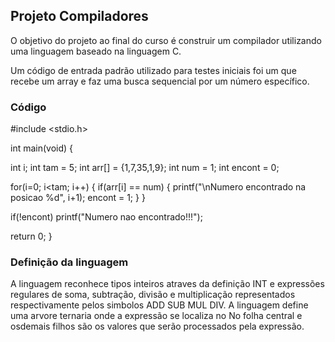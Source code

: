 ## Projeto Compiladores

O objetivo do projeto ao final do curso é construir um compilador utilizando uma linguagem baseado na linguagem C.

Um código de entrada padrão utilizado para testes iniciais foi um que recebe um array e faz uma busca sequencial por um número específico.

### Código

#include <stdio.h>

int main(void) {

int i; int tam = 5; int arr[] = {1,7,35,1,9}; int num = 1; int encont = 0;

for(i=0; i<tam; i++) { if(arr[i] == num) { printf("\nNumero encontrado na posicao %d", i+1); encont = 1; } }

if(!encont) printf("Numero nao encontrado!!!");

return 0; }

### Definição da linguagem

A linguagem reconhece tipos inteiros atraves da definição INT e expressões regulares de soma, subtração, divisão e multiplicação representados respectivamente pelos simbolos ADD SUB MUL DIV. A linguagem define uma arvore ternaria onde a expressão se localiza no No folha central e osdemais filhos são os valores que serão processados pela expressão.


